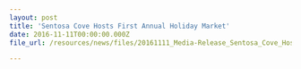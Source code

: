 ```yaml
---
layout: post
title: 'Sentosa Cove Hosts First Annual Holiday Market'
date: 2016-11-11T00:00:00.000Z
file_url: /resources/news/files/20161111_Media-Release_Sentosa_Cove_Hosts_First_Annual_Holiday_Market.pdf

---
```

